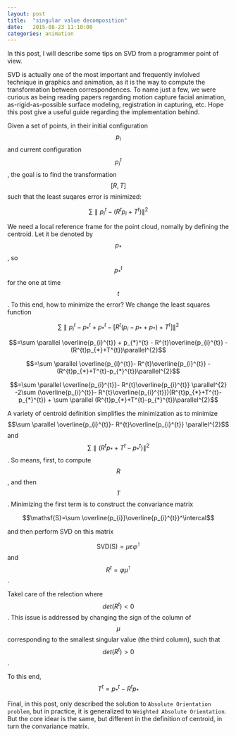 ```yaml
---
layout: post
title:  "singular value decomposition"
date:   2015-08-23 11:10:00
categories: animation
---
```

In this post, I will describe some tips on SVD from a programmer point of view.

SVD is actually one of the most important and frequently invlolved technique in graphics and animation, as it is the way to compute the transformation between correspondences. To name just a few, we were curious as being reading papers regarding motion capture facial animation, as-rigid-as-possible surface modeling, registration in capturing, etc. Hope this post give a useful guide regarding the implementation behind.


Given a set of points, in their initial configuration $$p_{i}$$ and current configuration $$p_{i}^{t}$$, the goal is to find the transformation $$[R, T]$$ such that the least suqares error is minimized:

$$ \sum \parallel p_{i}^{t}-(R^{t}p_{i}+T^{t})\parallel^{2} $$

We need a local reference frame for the point cloud, nomally by defining the centroid. Let it be denoted by $$p_{*}$$, so $$p_{*}^{t}$$ for the one at time $$t$$. To this end, how to minimize the error? We change the least squares function

$$ \sum \parallel p_{i}^{t}-p_{*}^{t}+p_{*}^{t}-[R^{t}(p_{i}-p_{*}+p_{*})+T^{t}]\parallel^{2} $$

$$=\sum \parallel \overline{p_{i}^{t}} + p_{*}^{t} - R^{t}\overline{p_{i}^{t}} - (R^{t}p_{*}+T^{t})\parallel^{2}$$

$$=\sum \parallel \overline{p_{i}^{t}}- R^{t}\overline{p_{i}^{t}} - (R^{t}p_{*}+T^{t}-p_{*}^{t})\parallel^{2}$$

$$=\sum \parallel \overline{p_{i}^{t}}- R^{t}\overline{p_{i}^{t}} \parallel^{2} -2\sum (\overline{p_{i}^{t}}- R^{t}\overline{p_{i}^{t}})(R^{t}p_{*}+T^{t}-p_{*}^{t}) + \sum \parallel (R^{t}p_{*}+T^{t}-p_{*}^{t})\parallel^{2}$$

A variety of centroid definition simplifies the minimization as to minimize
$$\sum \parallel \overline{p_{i}^{t}}- R^{t}\overline{p_{i}^{t}} \parallel^{2}$$ and $$\sum \parallel (R^{t}p_{*}+T^{t}-p_{*}^{t})\parallel^{2}$$.
So means, first, to compute $$R$$, and then $$T$$.
 Minimizing the first term is to construct the convariance matrix
 
 $$\mathsf{S}=\sum \overline{p_{i}}\overline{p_{i}^{t}}^\intercal$$
 
 and then perform SVD on this matrix
 
 $$\mathsf{SVD(S)}=\mu\varepsilon\varphi^\intercal$$ and $$R^{t}=\varphi\mu^\intercal$$.
 
Takel care of the relection where $$det(R^{t})<0$$. This issue is addressed by changing the sign of the column of $$\mu$$ corresponding to the smallest singular value (the third column), such that $$det(R^{t})>0$$.

To this end, $$T^{t}=p_{*}^{t}-R^{t}p_{*}$$

Final, in this post, only described the solution to `Absolute Orientation problem`, but in practice, it is generalized to `Weighted Absolute Orientation`. But the core idear is the same, but different in the definition of centroid, in turn the convariance matrix. 
